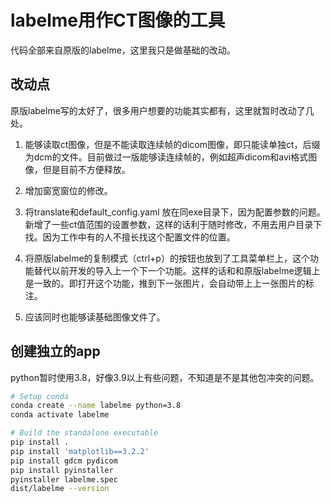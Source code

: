 # labelme用作CT图像的工具

代码全部来自原版的labelme，这里我只是做基础的改动。

## 改动点

原版labelme写的太好了，很多用户想要的功能其实都有，这里就暂时改动了几处。

1. 能够读取ct图像，但是不能读取连续帧的dicom图像，即只能读单独ct，后缀为dcm的文件。目前做过一版能够读连续帧的，例如超声dicom和avi格式图像，但是目前不方便释放。

2. 增加窗宽窗位的修改。

3. 将translate和default_config.yaml 放在同exe目录下，因为配置参数的问题。新增了一些ct值范围的设置参数，这样的话利于随时修改，不用去用户目录下找。因为工作中有的人不擅长找这个配置文件的位置。

4. 将原版labelme的复制模式（ctrl+p）的按钮也放到了工具菜单栏上，这个功能替代以前开发的导入上一个下一个功能。这样的话和和原版labelme逻辑上是一致的。即打开这个功能，推到下一张图片，会自动带上上一张图片的标注。

5. 应该同时也能够读基础图像文件了。

## 创建独立的app

python暂时使用3.8，好像3.9以上有些问题，不知道是不是其他包冲突的问题。

```bash
# Setup conda
conda create --name labelme python=3.8
conda activate labelme

# Build the standalone executable
pip install .
pip install 'matplotlib==3.2.2'
pip install gdcm pydicom
pip install pyinstaller
pyinstaller labelme.spec
dist/labelme --version
```
